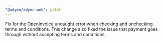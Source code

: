 ```yaml
---
"@adyen/adyen-web": patch
---
```


Fix for the OpenInvoice uncaught error when checking and unchecking terms and conditions. This change also fixed the issue that payment goes through without accepting terms and conditions. 
